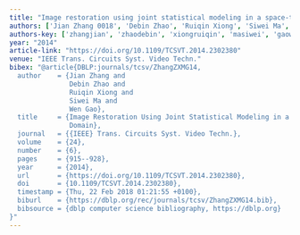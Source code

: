 ```yaml
---
title: "Image restoration using joint statistical modeling in a space-transform domain"
authors: ['Jian Zhang 0018', 'Debin Zhao', 'Ruiqin Xiong', 'Siwei Ma', 'Wen Gao 0001']
authors-key: ['zhangjian', 'zhaodebin', 'xiongruiqin', 'masiwei', 'gaowen']
year: "2014"
article-link: "https://doi.org/10.1109/TCSVT.2014.2302380"
venue: "IEEE Trans. Circuits Syst. Video Techn."
bibex: "@article{DBLP:journals/tcsv/ZhangZXMG14,
  author    = {Jian Zhang and
               Debin Zhao and
               Ruiqin Xiong and
               Siwei Ma and
               Wen Gao},
  title     = {Image Restoration Using Joint Statistical Modeling in a Space-Transform
               Domain},
  journal   = {{IEEE} Trans. Circuits Syst. Video Techn.},
  volume    = {24},
  number    = {6},
  pages     = {915--928},
  year      = {2014},
  url       = {https://doi.org/10.1109/TCSVT.2014.2302380},
  doi       = {10.1109/TCSVT.2014.2302380},
  timestamp = {Thu, 22 Feb 2018 01:21:55 +0100},
  biburl    = {https://dblp.org/rec/journals/tcsv/ZhangZXMG14.bib},
  bibsource = {dblp computer science bibliography, https://dblp.org}
}"
---
```

